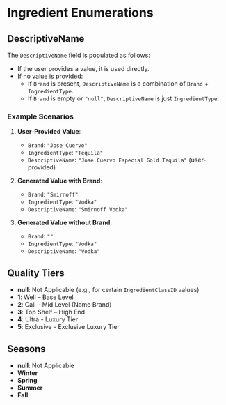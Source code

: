 # Ingredient Enumerations

## DescriptiveName

The `DescriptiveName` field is populated as follows:

- If the user provides a value, it is used directly.
- If no value is provided:
  - If `Brand` is present, `DescriptiveName` is a combination of `Brand` + `IngredientType`.
  - If `Brand` is empty or `"null"`, `DescriptiveName` is just `IngredientType`.

### Example Scenarios

1. **User-Provided Value**:

   - `Brand`: `"Jose Cuervo"`
   - `IngredientType`: `"Tequila"`
   - `DescriptiveName`: `"Jose Cuervo Especial Gold Tequila"` (user-provided)

2. **Generated Value with Brand**:

   - `Brand`: `"Smirnoff"`
   - `IngredientType`: `"Vodka"`
   - `DescriptiveName`: `"Smirnoff Vodka"`

3. **Generated Value without Brand**:
   - `Brand`: `""`
   - `IngredientType`: `"Vodka"`
   - `DescriptiveName`: `"Vodka"`

## Quality Tiers

- **null**: Not Applicable (e.g., for certain `IngredientClassID` values)
- **1**: Well – Base Level
- **2**: Call – Mid Level (Name Brand)
- **3**: Top Shelf – High End
- **4**: Ultra - Luxury Tier
- **5**: Exclusive - Exclusive Luxury Tier

## Seasons

- **null**: Not Applicable
- **Winter**
- **Spring**
- **Summer**
- **Fall**
